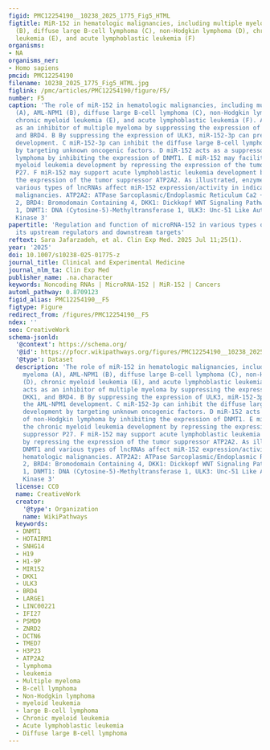```yaml
---
figid: PMC12254190__10238_2025_1775_Fig5_HTML
figtitle: MiR-152 in hematologic malignancies, including multiple myeloma (A), AML-NPM1
  (B), diffuse large B-cell lymphoma (C), non-Hodgkin lymphoma (D), chronic myeloid
  leukemia (E), and acute lymphoblastic leukemia (F)
organisms:
- NA
organisms_ner:
- Homo sapiens
pmcid: PMC12254190
filename: 10238_2025_1775_Fig5_HTML.jpg
figlink: /pmc/articles/PMC12254190/figure/F5/
number: F5
caption: 'The role of miR-152 in hematologic malignancies, including multiple myeloma
  (A), AML-NPM1 (B), diffuse large B-cell lymphoma (C), non-Hodgkin lymphoma (D),
  chronic myeloid leukemia (E), and acute lymphoblastic leukemia (F). A miR-152 acts
  as an inhibitor of multiple myeloma by suppressing the expression of DNMT1, DKK1,
  and BRD4. B By suppressing the expression of ULK3, miR-152-3p can prevent the AML-NPM1
  development. C miR-152-3p can inhibit the diffuse large B-cell lymphoma development
  by targeting unknown oncogenic factors. D miR-152 acts as a suppressor of non-Hodgkin
  lymphoma by inhibiting the expression of DNMT1. E miR-152 may facilitate the chronic
  myeloid leukemia development by repressing the expression of the tumor suppressor
  P27. F miR-152 may support acute lymphoblastic leukemia development by repressing
  the expression of the tumor suppressor ATP2A2. As illustrated, enzyme DNMT1 and
  various types of lncRNAs affect miR-152 expression/activity in indicated hematologic
  malignancies. ATP2A2: ATPase Sarcoplasmic/Endoplasmic Reticulum Ca2 + Transporting
  2, BRD4: Bromodomain Containing 4, DKK1: Dickkopf WNT Signaling Pathway Inhibitor
  1, DNMT1: DNA (Cytosine-5)-Methyltransferase 1, ULK3: Unc-51 Like Autophagy Activating
  Kinase 3'
papertitle: 'Regulation and function of microRNA-152 in various types of cancers:
  its upstream regulators and downstream targets'
reftext: Sara Jafarzadeh, et al. Clin Exp Med. 2025 Jul 11;25(1).
year: '2025'
doi: 10.1007/s10238-025-01775-z
journal_title: Clinical and Experimental Medicine
journal_nlm_ta: Clin Exp Med
publisher_name: .na.character
keywords: Noncoding RNAs | MicroRNA-152 | MiR-152 | Cancers
automl_pathway: 0.8709123
figid_alias: PMC12254190__F5
figtype: Figure
redirect_from: /figures/PMC12254190__F5
ndex: ''
seo: CreativeWork
schema-jsonld:
  '@context': https://schema.org/
  '@id': https://pfocr.wikipathways.org/figures/PMC12254190__10238_2025_1775_Fig5_HTML.html
  '@type': Dataset
  description: 'The role of miR-152 in hematologic malignancies, including multiple
    myeloma (A), AML-NPM1 (B), diffuse large B-cell lymphoma (C), non-Hodgkin lymphoma
    (D), chronic myeloid leukemia (E), and acute lymphoblastic leukemia (F). A miR-152
    acts as an inhibitor of multiple myeloma by suppressing the expression of DNMT1,
    DKK1, and BRD4. B By suppressing the expression of ULK3, miR-152-3p can prevent
    the AML-NPM1 development. C miR-152-3p can inhibit the diffuse large B-cell lymphoma
    development by targeting unknown oncogenic factors. D miR-152 acts as a suppressor
    of non-Hodgkin lymphoma by inhibiting the expression of DNMT1. E miR-152 may facilitate
    the chronic myeloid leukemia development by repressing the expression of the tumor
    suppressor P27. F miR-152 may support acute lymphoblastic leukemia development
    by repressing the expression of the tumor suppressor ATP2A2. As illustrated, enzyme
    DNMT1 and various types of lncRNAs affect miR-152 expression/activity in indicated
    hematologic malignancies. ATP2A2: ATPase Sarcoplasmic/Endoplasmic Reticulum Ca2 + Transporting
    2, BRD4: Bromodomain Containing 4, DKK1: Dickkopf WNT Signaling Pathway Inhibitor
    1, DNMT1: DNA (Cytosine-5)-Methyltransferase 1, ULK3: Unc-51 Like Autophagy Activating
    Kinase 3'
  license: CC0
  name: CreativeWork
  creator:
    '@type': Organization
    name: WikiPathways
  keywords:
  - DNMT1
  - HOTAIRM1
  - SNHG14
  - H19
  - H1-9P
  - MIR152
  - DKK1
  - ULK3
  - BRD4
  - LARGE1
  - LINC00221
  - IFI27
  - PSMD9
  - ZNRD2
  - DCTN6
  - TMED7
  - H3P23
  - ATP2A2
  - lymphoma
  - leukemia
  - Multiple myeloma
  - B-cell lymphoma
  - Non-Hodgkin lymphoma
  - myeloid leukemia
  - large B-cell lymphoma
  - Chronic myeloid leukemia
  - Acute lymphoblastic leukemia
  - Diffuse large B-cell lymphoma
---
```

